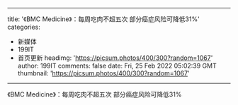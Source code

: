 
---
title: '《BMC Medicine》：每周吃肉不超五次 部分癌症风险可降低31%'
categories: 
 - 新媒体
 - 199IT
 - 首页更新
headimg: 'https://picsum.photos/400/300?random=1067'
author: 199IT
comments: false
date: Fri, 25 Feb 2022 05:02:39 GMT
thumbnail: 'https://picsum.photos/400/300?random=1067'
---

<div>   
《BMC Medicine》：每周吃肉不超五次 部分癌症风险可降低31%  
</div>
            
